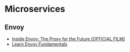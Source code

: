 # Microservices

## Envoy

- [Inside Envoy: The Proxy for the Future [OFFICIAL FILM]](https://www.youtube.com/watch?v=uaksVVHDhYU)
- [Learn Envoy Fundamentals](https://academy.tetrate.io/courses/envoy-fundamentals)
